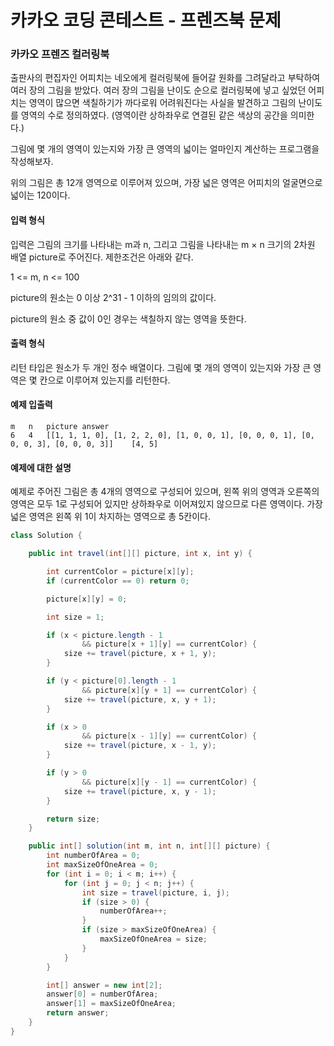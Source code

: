 카카오 코딩 콘테스트 - 프렌즈북 문제
=============================

### 카카오 프렌즈 컬러링북
출판사의 편집자인 어피치는 네오에게 컬러링북에 들어갈 원화를 그려달라고 부탁하여 여러 장의 그림을 받았다. 여러 장의 그림을 난이도 순으로 컬러링북에 넣고 싶었던 어피치는 영역이 많으면 색칠하기가 까다로워 어려워진다는 사실을 발견하고 그림의 난이도를 영역의 수로 정의하였다. (영역이란 상하좌우로 연결된 같은 색상의 공간을 의미한다.)

그림에 몇 개의 영역이 있는지와 가장 큰 영역의 넓이는 얼마인지 계산하는 프로그램을 작성해보자.

위의 그림은 총 12개 영역으로 이루어져 있으며, 가장 넓은 영역은 어피치의 얼굴면으로 넓이는 120이다.

#### 입력 형식
입력은 그림의 크기를 나타내는 m과 n, 그리고 그림을 나타내는 m × n 크기의 2차원 배열 picture로 주어진다. 제한조건은 아래와 같다.

1 <= m, n <= 100

picture의 원소는 0 이상 2^31 - 1 이하의 임의의 값이다.

picture의 원소 중 값이 0인 경우는 색칠하지 않는 영역을 뜻한다.

#### 출력 형식
리턴 타입은 원소가 두 개인 정수 배열이다. 그림에 몇 개의 영역이 있는지와 가장 큰 영역은 몇 칸으로 이루어져 있는지를 리턴한다.

#### 예제 입출력
```
m	n	picture	answer
6	4	[[1, 1, 1, 0], [1, 2, 2, 0], [1, 0, 0, 1], [0, 0, 0, 1], [0, 0, 0, 3], [0, 0, 0, 3]]	[4, 5]
```

#### 예제에 대한 설명
예제로 주어진 그림은 총 4개의 영역으로 구성되어 있으며, 왼쪽 위의 영역과 오른쪽의 영역은 모두 1로 구성되어 있지만 상하좌우로 이어져있지 않으므로 다른 영역이다. 가장 넓은 영역은 왼쪽 위 1이 차지하는 영역으로 총 5칸이다.

```java
class Solution {

    public int travel(int[][] picture, int x, int y) {

        int currentColor = picture[x][y];
        if (currentColor == 0) return 0;

        picture[x][y] = 0;

        int size = 1;

        if (x < picture.length - 1
                && picture[x + 1][y] == currentColor) {
            size += travel(picture, x + 1, y);
        }

        if (y < picture[0].length - 1
                && picture[x][y + 1] == currentColor) {
            size += travel(picture, x, y + 1);
        }

        if (x > 0
                && picture[x - 1][y] == currentColor) {
            size += travel(picture, x - 1, y);
        }

        if (y > 0
                && picture[x][y - 1] == currentColor) {
            size += travel(picture, x, y - 1);
        }

        return size;
    }

    public int[] solution(int m, int n, int[][] picture) {
        int numberOfArea = 0;
        int maxSizeOfOneArea = 0;
        for (int i = 0; i < m; i++) {
            for (int j = 0; j < n; j++) {
                int size = travel(picture, i, j);
                if (size > 0) {
                    numberOfArea++;
                }
                if (size > maxSizeOfOneArea) {
                    maxSizeOfOneArea = size;
                }
            }
        }

        int[] answer = new int[2];
        answer[0] = numberOfArea;
        answer[1] = maxSizeOfOneArea;
        return answer;
    }
}
```
